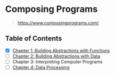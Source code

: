 # Composing Programs

> <https://www.composingprograms.com/>

## Table of Contents

- [x] [Chapter 1: Building Abstractions with Functions](./1_building_abstractions_with_functions.md)
- [ ] [Chapter 2: Building Abstractions with Data](./2_building_abstractions_with_data.md)
- [ ] Chapter 3: Interpreting Computer Programs
- [ ] [Chapter 4: Data Processing](./4_data_processing.md)
